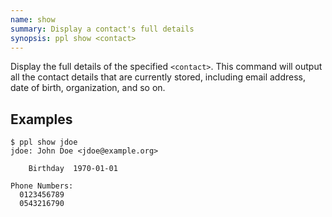 ```yaml
---
name: show
summary: Display a contact's full details
synopsis: ppl show <contact>
---
```


Display the full details of the specified `<contact>`. This command will output
all the contact details that are currently stored, including email address, date
of birth, organization, and so on.

## Examples

    $ ppl show jdoe
    jdoe: John Doe <jdoe@example.org>

        Birthday  1970-01-01

    Phone Numbers:
      0123456789
      0543216790


